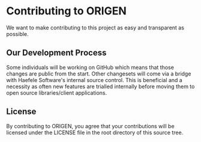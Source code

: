 # Contributing to ORIGEN

We want to make contributing to this project as easy and transparent as possible.

## Our Development Process

Some individuals will be working on GitHub which means that those changes are public from the start. Other changesets will come via a bridge with Haefele Software's internal source control. This is beneficial and a necessity as often new features are trialled internally before moving them to open source libraries/client applications.

## License

By contributing to ORIGEN, you agree that your contributions will be licensed
under the LICENSE file in the root directory of this source tree.
